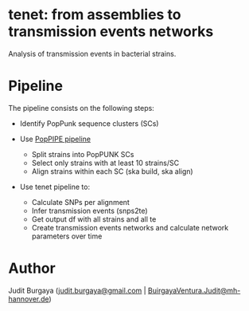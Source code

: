 # tenet: from assemblies to **t**ransmission **e**vents **net**works

Analysis of transmission events in bacterial strains.

# Pipeline

The pipeline consists on the following steps:
* Identify PopPunk sequence clusters (SCs)

* Use [PopPIPE pipeline](https://github.com/jburgaya/PopPIPE/tree/master#poppipe-population-analysis-pipeline-)
  * Split strains into PopPUNK SCs
  * Select only strains with at least 10 strains/SC
  * Align strains within each SC (ska build, ska align)

* Use tenet pipeline to:
  * Calculate SNPs per alignment
  * Infer transmission events (snps2te)
  * Get output df with all strains and all te
  * Create transmission events networks and calculate network parameters over time

# Author

Judit Burgaya (judit.burgaya@gmail.com | BuirgayaVentura.Judit@mh-hannover.de)
